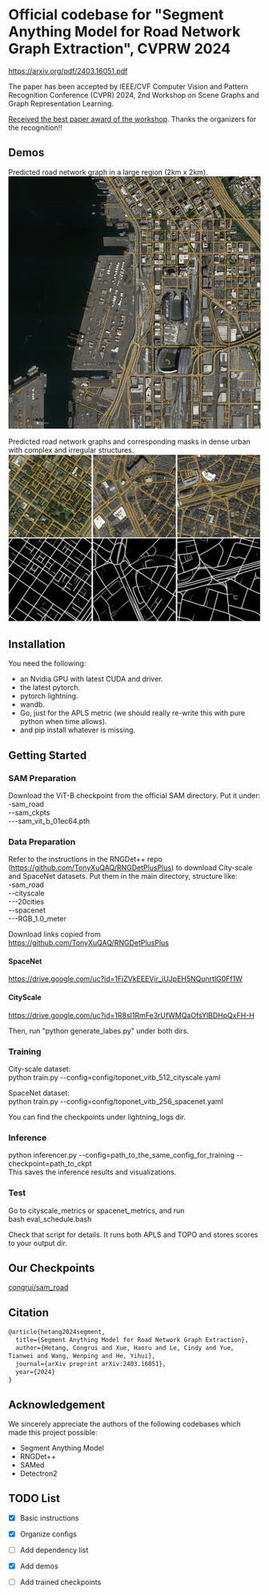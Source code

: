 # Official codebase for "Segment Anything Model for Road Network Graph Extraction", CVPRW 2024
https://arxiv.org/pdf/2403.16051.pdf

The paper has been accepted by IEEE/CVF Computer Vision and Pattern Recognition Conference (CVPR) 2024, 2nd Workshop on Scene Graphs and Graph Representation Learning.

[Received the best paper award of the workshop](https://sites.google.com/corp/view/sg2rl/). Thanks the organizers for the recognition!!

## Demos
Predicted road network graph in a large region (2km x 2km).
![sam_road_cover](imgs/sam_road_cover.png)

Predicted road network graphs and corresponding masks in dense urban with complex and irregular structures.
![sam_road_mask_and_graph](imgs/sam_road_mask_and_graph.png)

## Installation
You need the following:
- an Nvidia GPU with latest CUDA and driver.
- the latest pytorch.
- pytorch lightning.
- wandb.
- Go, just for the APLS metric (we should really re-write this with pure python when time allows).
- and pip install whatever is missing.


## Getting Started

### SAM Preparation
Download the ViT-B checkpoint from the official SAM directory. Put it under:  
-sam_road  
--sam_ckpts  
---sam_vit_b_01ec64.pth  

### Data Preparation
Refer to the instructions in the RNGDet++ repo (https://github.com/TonyXuQAQ/RNGDetPlusPlus) to download City-scale and SpaceNet datasets.
Put them in the main directory, structure like:  
-sam_road  
--cityscale  
---20cities  
--spacenet  
---RGB_1.0_meter  

Download links copied from https://github.com/TonyXuQAQ/RNGDetPlusPlus
#### SpaceNet
https://drive.google.com/uc?id=1FiZVkEEEVir_iUJpEH5NQunrtlG0Ff1W
#### CityScale
https://drive.google.com/uc?id=1R8sI1RmFe3rUfWMQaOfsYlBDHpQxFH-H

Then, run "python generate_labes.py" under both dirs.

### Training
City-scale dataset:  
python train.py --config=config/toponet_vitb_512_cityscale.yaml  

SpaceNet dataset:  
python train.py --config=config/toponet_vitb_256_spacenet.yaml  

You can find the checkpoints under lightning_logs dir.

### Inference
python inferencer.py --config=path_to_the_same_config_for_training --checkpoint=path_to_ckpt  
This saves the inference results and visualizations.

### Test
Go to cityscale_metrics or spacenet_metrics, and run  
bash eval_schedule.bash  

Check that script for details. It runs both APLS and TOPO and stores scores to your output dir.

## Our Checkpoints
[congrui/sam_road](https://huggingface.co/congrui/sam_road)

## Citation
```
@article{hetang2024segment,
  title={Segment Anything Model for Road Network Graph Extraction},
  author={Hetang, Congrui and Xue, Haoru and Le, Cindy and Yue, Tianwei and Wang, Wenping and He, Yihui},
  journal={arXiv preprint arXiv:2403.16051},
  year={2024}
}
```

## Acknowledgement
We sincerely appreciate the authors of the following codebases which made this project possible:
- Segment Anything Model  
- RNGDet++  
- SAMed  
- Detectron2  

## TODO List
- [x] Basic instructions
- [x] Organize configs
- [ ] Add dependency list
- [x] Add demos
- [ ] Add trained checkpoints



